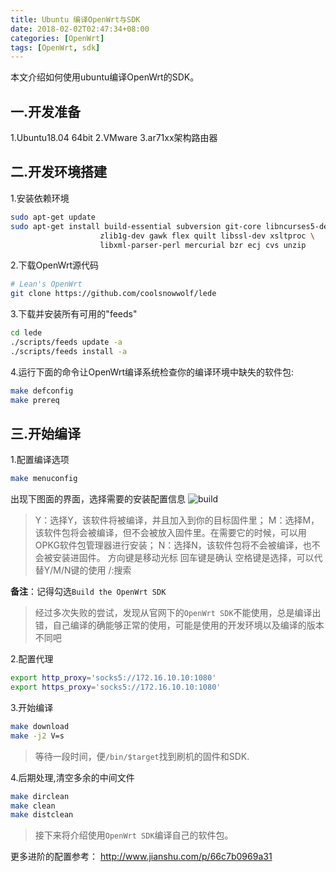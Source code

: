 ```yaml
---
title: Ubuntu 编译OpenWrt与SDK
date: 2018-02-02T02:47:34+08:00
categories: [OpenWrt]
tags: [OpenWrt, sdk]
---
```


本文介绍如何使用ubuntu编译OpenWrt的SDK。

<!--more-->

## 一.开发准备

1.Ubuntu18.04 64bit
2.VMware
3.ar71xx架构路由器

## 二.开发环境搭建

1.安装依赖环境

```bash
sudo apt-get update
sudo apt-get install build-essential subversion git-core libncurses5-dev \
				    zlib1g-dev gawk flex quilt libssl-dev xsltproc \
				    libxml-parser-perl mercurial bzr ecj cvs unzip
```

2.下载OpenWrt源代码

```bash
# Lean's OpenWrt
git clone https://github.com/coolsnowwolf/lede
```

3.下载并安装所有可用的"feeds"

```bash
cd lede
./scripts/feeds update -a
./scripts/feeds install -a
```

4.运行下面的命令让OpenWrt编译系统检查你的编译环境中缺失的软件包:

```bash
make defconfig
make prereq
```

## 三.开始编译

1.配置编译选项

```bash
make menuconfig
```

出现下图面的界面，选择需要的安装配置信息
![build](http://7xseex.com1.z0.glb.clouddn.com/build.png "build")

> Y：选择Y，该软件将被编译，并且加入到你的目标固件里；
> M：选择M，该软件包将会被编译，但不会被放入固件里。在需要它的时候，可以用OPKG软件包管理器进行安装；
> N：选择N，该软件包将不会被编译，也不会被安装进固件。
> 方向键是移动光标
> 回车键是确认
> 空格键是选择，可以代替Y/M/N键的使用
> /:搜索

**备注**：记得勾选`Build the OpenWrt SDK`

> 经过多次失败的尝试，发现从官网下的`OpenWrt SDK`不能使用，总是编译出错，自己编译的确能够正常的使用，可能是使用的开发环境以及编译的版本不同吧

2.配置代理

```bash
export http_proxy='socks5://172.16.10.10:1080'
export https_proxy='socks5://172.16.10.10:1080'
```

3.开始编译

```bash
make download
make -j2 V=s
```

> 等待一段时间，便`/bin/$target`找到刷机的固件和SDK.

4.后期处理,清空多余的中间文件

```bash
make dirclean
make clean
make distclean
```

> 接下来将介绍使用`OpenWrt SDK`编译自己的软件包。

更多进阶的配置参考：
<http://www.jianshu.com/p/66c7b0969a31>
